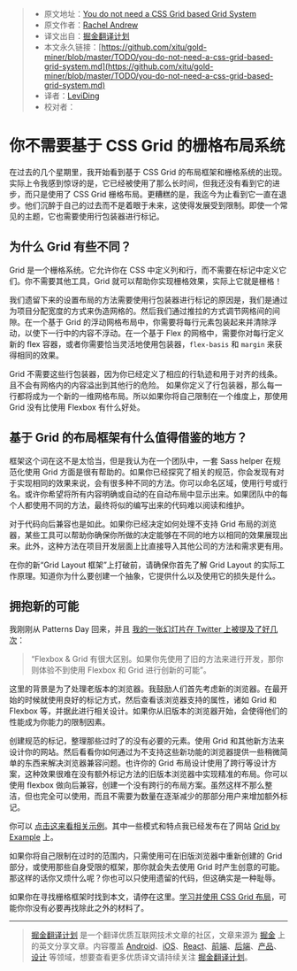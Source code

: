 
> * 原文地址：[You do not need a CSS Grid based Grid System](https://rachelandrew.co.uk/archives/2017/07/01/you-do-not-need-a-css-grid-based-grid-system)
> * 原文作者：[Rachel Andrew](https://rachelandrew.co.uk/about/)
> * 译文出自：[掘金翻译计划](https://github.com/xitu/gold-miner)
> * 本文永久链接：[https://github.com/xitu/gold-miner/blob/master/TODO/you-do-not-need-a-css-grid-based-grid-system.md](https://github.com/xitu/gold-miner/blob/master/TODO/you-do-not-need-a-css-grid-based-grid-system.md)
> * 译者：[LeviDing](https://github.com/leviding)
> * 校对者：

# 你不需要基于 CSS Grid 的栅格布局系统

在过去的几个星期里，我开始看到基于 CSS Grid 的布局框架和栅格系统的出现。实际上令我感到惊讶的是，它已经被使用了那么长时间，但我还没有看到它的进步，而只是使用了 CSS Grid 栅格布局。更糟糕的是，我迄今为止看到它一直在退步。他们沉醉于自己的过去而不是着眼于未来，这使得发展受到限制。即使一个常见的主题，它也需要使用行包装器进行标记。

## 为什么 Grid 有些不同？

Grid 是一个栅格系统。它允许你在 CSS 中定义列和行，而不需要在标记中定义它们。你不需要其他工具，Grid 就可以帮助你实现栅格效果，实际上它就是栅格！

我们遗留下来的设置布局的方法需要使用行包装器进行标记的原因是，我们是通过为项目分配宽度的方式来伪造网格的。然后我们通过推拉的方式调节网格间的间隙。在一个基于 Grid 的浮动网格布局中，你需要将每行元素包装起来并清除浮动，以使下一行中的内容不浮动。在一个基于 Flex 的网格中，需要你对每行定义新的 flex 容器，或者你需要恰当灵活地使用包装器，`flex-basis` 和 `margin` 来获得相同的效果。

Grid 不需要这些行包装器，因为你已经定义了相应的行轨迹和用于对齐的线条。且不会有网格内的内容溢出到其他行的危险。 如果你定义了行包装器，那么每一行都将成为一个新的一维网格布局。所以如果你将自己限制在一个维度上，那使用 Grid 没有比使用 Flexbox 有什么好处。

## 基于 Grid 的布局框架有什么值得借鉴的地方？

框架这个词在这不是太恰当，但是我认为在一个团队中，一套 Sass helper 在规范化使用 Grid 方面是很有帮助的。如果你已经探究了相关的规范，你会发现有对于实现相同的效果来说，会有很多种不同的方法。你可以命名区域，使用行号或行名。或许你希望将所有内容明确或自动的在自动布局中显示出来。如果团队中的每个人都使用不同的方法，最终将似的编写出来的代码难以阅读和维护。

对于代码向后兼容也是如此。如果你已经决定如何处理不支持 Grid 布局的浏览器，某些工具可以帮助你确保你所做的决定能够在不同的地方以相同的效果展现出来。此外，这种方法在项目开发层面上比直接导入其他公司的方法和需求更有用。

在你的新“Grid Layout 框架”上打破前，请确保你首先了解 Grid Layout 的实际工作原理。知道你为什么要创建一个抽象，它提供什么以及使用它的损失是什么。

## 拥抱新的可能

我刚刚从 Patterns Day 回来，并且 [我的一张幻灯片在 Twitter 上被提及了好几次](https://twitter.com/tomloake/status/880749728782311424)：

> “Flexbox & Grid 有很大区别。如果你先使用了旧的方法来进行开发，那你则体验不到使用 Flexbox 和 Grid 进行创新的可能”。

这里的背景是为了处理老版本的浏览器。我鼓励人们首先考虑新的浏览器。在最开始的时候就使用良好的标记方式，然后查看该浏览器支持的属性，诸如 Grid 和 Flexbox 等，并据此进行相关设计。如果你从旧版本的浏览器开始，会使得他们的性能成为你能力的限制因素。

创建规范的标记，整理那些过时了的没有必要的元素。使用 Grid 和其他新方法来设计你的网站。然后看看你如何通过为不支持这些新功能的浏览器提供一些稍微简单的东西来解决浏览器兼容问题。也许你的 Grid 布局设计使用了跨行等设计方案，这种效果很难在没有额外标记方法的旧版本浏览器中实现精准的布局。你可以使用 flexbox 做向后兼容，创建一个没有跨行的布局方案。虽然这样不那么整洁，但也完全可以使用，而且不需要为数量在逐渐减少的那部分用户来增加额外标记。

你可以 [点击这来看相关示例](https://gridbyexample.com/patterns/header-asmany-span-footer/)。其中一些模式和特点我已经发布在了网站 [Grid by Example](https://gridbyexample.com/) 上。

如果你将自己限制在过时的范围内，只需使用可在旧版浏览器中重新创建的 Grid 部分，或使用那些自身受限的框架，那你就会失去使用 Grid 时产生创意的可能。那这样的话你又烦什么呢？你也可以只使用遗留的代码，但这确实是一种耻辱。

如果你在寻找栅格框架时找到本文，请停在这里。[学习并使用 CSS Grid 布局](https://gridbyexample.com)，可能你你没有必要再找除此之外的材料了。


---

> [掘金翻译计划](https://github.com/xitu/gold-miner) 是一个翻译优质互联网技术文章的社区，文章来源为 [掘金](https://juejin.im) 上的英文分享文章。内容覆盖 [Android](https://github.com/xitu/gold-miner#android)、[iOS](https://github.com/xitu/gold-miner#ios)、[React](https://github.com/xitu/gold-miner#react)、[前端](https://github.com/xitu/gold-miner#前端)、[后端](https://github.com/xitu/gold-miner#后端)、[产品](https://github.com/xitu/gold-miner#产品)、[设计](https://github.com/xitu/gold-miner#设计) 等领域，想要查看更多优质译文请持续关注 [掘金翻译计划](https://github.com/xitu/gold-miner)。
